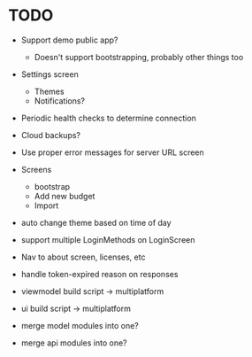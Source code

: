 # TODO

- Support demo public app?
  - Doesn't support bootstrapping, probably other things too
- Settings screen
  - Themes
  - Notifications?
- Periodic health checks to determine connection
- Cloud backups?
- Use proper error messages for server URL screen

- Screens
  - bootstrap
  - Add new budget
  - Import

- auto change theme based on time of day

- support multiple LoginMethods on LoginScreen

- Nav to about screen, licenses, etc

- handle token-expired reason on responses

- viewmodel build script -> multiplatform
- ui build script -> multiplatform
- merge model modules into one?
- merge api modules into one?
